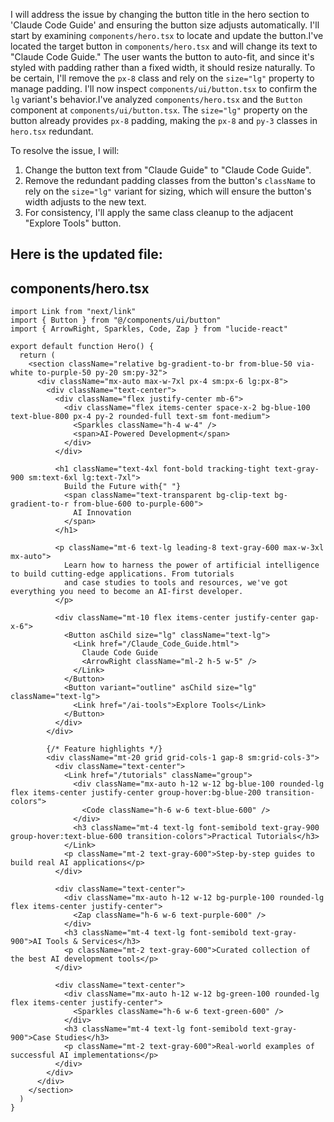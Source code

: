 I will address the issue by changing the button title in the hero section to 'Claude Code Guide' and ensuring the button size adjusts automatically. I'll start by examining `components/hero.tsx` to locate and update the button.I've located the target button in `components/hero.tsx` and will change its text to "Claude Code Guide." The user wants the button to auto-fit, and since it's styled with padding rather than a fixed width, it should resize naturally. To be certain, I'll remove the `px-8` class and rely on the `size="lg"` property to manage padding. I'll now inspect `components/ui/button.tsx` to confirm the `lg` variant's behavior.I've analyzed `components/hero.tsx` and the `Button` component at `components/ui/button.tsx`. The `size="lg"` property on the button already provides `px-8` padding, making the `px-8` and `py-3` classes in `hero.tsx` redundant.

To resolve the issue, I will:
1.  Change the button text from "Claude Guide" to "Claude Code Guide".
2.  Remove the redundant padding classes from the button's `className` to rely on the `size="lg"` variant for sizing, which will ensure the button's width adjusts to the new text.
3.  For consistency, I'll apply the same class cleanup to the adjacent "Explore Tools" button.

Here is the updated file:
---
components/hero.tsx
---
```tsx
import Link from "next/link"
import { Button } from "@/components/ui/button"
import { ArrowRight, Sparkles, Code, Zap } from "lucide-react"

export default function Hero() {
  return (
    <section className="relative bg-gradient-to-br from-blue-50 via-white to-purple-50 py-20 sm:py-32">
      <div className="mx-auto max-w-7xl px-4 sm:px-6 lg:px-8">
        <div className="text-center">
          <div className="flex justify-center mb-6">
            <div className="flex items-center space-x-2 bg-blue-100 text-blue-800 px-4 py-2 rounded-full text-sm font-medium">
              <Sparkles className="h-4 w-4" />
              <span>AI-Powered Development</span>
            </div>
          </div>

          <h1 className="text-4xl font-bold tracking-tight text-gray-900 sm:text-6xl lg:text-7xl">
            Build the Future with{" "}
            <span className="text-transparent bg-clip-text bg-gradient-to-r from-blue-600 to-purple-600">
              AI Innovation
            </span>
          </h1>

          <p className="mt-6 text-lg leading-8 text-gray-600 max-w-3xl mx-auto">
            Learn how to harness the power of artificial intelligence to build cutting-edge applications. From tutorials
            and case studies to tools and resources, we've got everything you need to become an AI-first developer.
          </p>

          <div className="mt-10 flex items-center justify-center gap-x-6">
            <Button asChild size="lg" className="text-lg">
              <Link href="/Claude_Code_Guide.html">
                Claude Code Guide
                <ArrowRight className="ml-2 h-5 w-5" />
              </Link>
            </Button>
            <Button variant="outline" asChild size="lg" className="text-lg">
              <Link href="/ai-tools">Explore Tools</Link>
            </Button>
          </div>
        </div>

        {/* Feature highlights */}
        <div className="mt-20 grid grid-cols-1 gap-8 sm:grid-cols-3">
          <div className="text-center">
            <Link href="/tutorials" className="group">
              <div className="mx-auto h-12 w-12 bg-blue-100 rounded-lg flex items-center justify-center group-hover:bg-blue-200 transition-colors">
                <Code className="h-6 w-6 text-blue-600" />
              </div>
              <h3 className="mt-4 text-lg font-semibold text-gray-900 group-hover:text-blue-600 transition-colors">Practical Tutorials</h3>
            </Link>
            <p className="mt-2 text-gray-600">Step-by-step guides to build real AI applications</p>
          </div>

          <div className="text-center">
            <div className="mx-auto h-12 w-12 bg-purple-100 rounded-lg flex items-center justify-center">
              <Zap className="h-6 w-6 text-purple-600" />
            </div>
            <h3 className="mt-4 text-lg font-semibold text-gray-900">AI Tools & Services</h3>
            <p className="mt-2 text-gray-600">Curated collection of the best AI development tools</p>
          </div>

          <div className="text-center">
            <div className="mx-auto h-12 w-12 bg-green-100 rounded-lg flex items-center justify-center">
              <Sparkles className="h-6 w-6 text-green-600" />
            </div>
            <h3 className="mt-4 text-lg font-semibold text-gray-900">Case Studies</h3>
            <p className="mt-2 text-gray-600">Real-world examples of successful AI implementations</p>
          </div>
        </div>
      </div>
    </section>
  )
}
```
